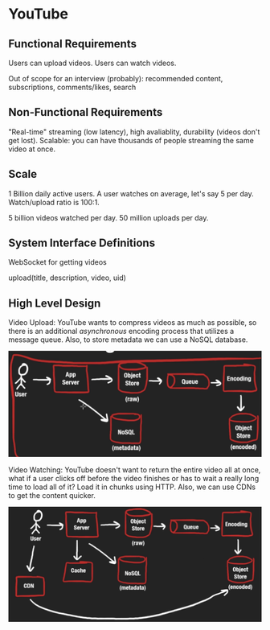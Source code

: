 # YouTube

## Functional Requirements
Users can upload videos. Users can watch videos.

Out of scope for an interview (probably): recommended content, subscriptions, comments/likes, search

## Non-Functional Requirements
"Real-time" streaming (low latency), high avaliablity, durability (videos don't get lost). Scalable: you can have thousands of people streaming the same video at once.

## Scale
1 Billion daily active users. A user watches on average, let's say 5 per day. Watch/upload ratio is 100:1.

5 billion videos watched per day. 50 million uploads per day.

## System Interface Definitions
WebSocket for getting videos

upload(title, description, video, uid)

## High Level Design
Video Upload: YouTube wants to compress videos as much as possible, so there is an additional *asynchronous* encoding process that utilizes a message queue. Also, to store metadata we can use a NoSQL database. 

![Video Upload](../images/problems/youtube-upload.png)

Video Watching: YouTube doesn't want to return the entire video all at once, what if a user clicks off before the video finishes or has to wait a really long time to load all of it? Load it in chunks using HTTP. Also, we can use CDNs to get the content quicker.

![Video Streaming](../images/problems/youtube-watch.png)